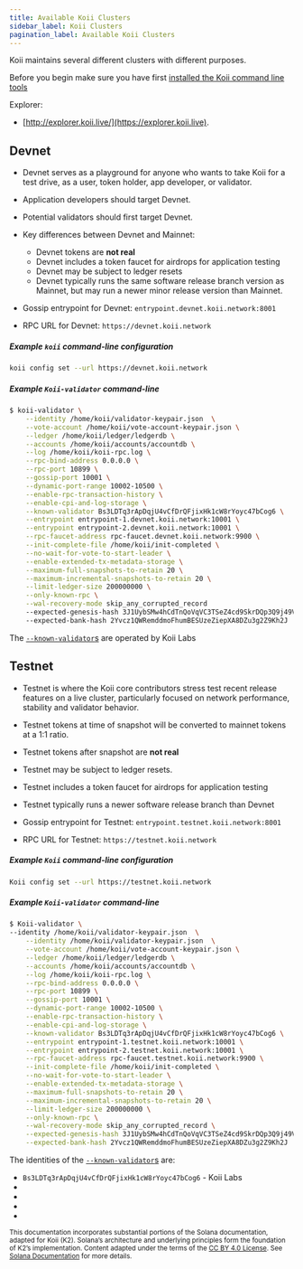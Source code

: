 ```yaml
---
title: Available Koii Clusters
sidebar_label: Koii Clusters
pagination_label: Available Koii Clusters
---
```


Koii maintains several different clusters with different purposes.

Before you begin make sure you have first
[installed the Koii command line tools](https://koii.network/docs/develop/command-line-tool/koii-cli/install-cli)

Explorer:

- [http://explorer.koii.live/](https://explorer.koii.live).

## Devnet

- Devnet serves as a playground for anyone who wants to take Koii for a
  test drive, as a user, token holder, app developer, or validator.
- Application developers should target Devnet.
- Potential validators should first target Devnet.
- Key differences between Devnet and Mainnet:
  - Devnet tokens are **not real**
  - Devnet includes a token faucet for airdrops for application testing
  - Devnet may be subject to ledger resets
  - Devnet typically runs the same software release branch version as Mainnet,
    but may run a newer minor release version than Mainnet.
- Gossip entrypoint for Devnet: `entrypoint.devnet.koii.network:8001`

- RPC URL for Devnet: `https://devnet.koii.network`

##### Example `koii` command-line configuration

```bash
koii config set --url https://devnet.koii.network
```

##### Example `Koii-validator` command-line

```bash
$ koii-validator \
    --identity /home/koii/validator-keypair.json  \
    --vote-account /home/koii/vote-account-keypair.json \
    --ledger /home/koii/ledger/ledgerdb \
    --accounts /home/koii/accounts/accountdb \
    --log /home/koii/koii-rpc.log \
    --rpc-bind-address 0.0.0.0 \
    --rpc-port 10899 \
    --gossip-port 10001 \
    --dynamic-port-range 10002-10500 \
    --enable-rpc-transaction-history \
    --enable-cpi-and-log-storage \
    --known-validator Bs3LDTq3rApDqjU4vCfDrQFjixHk1cW8rYoyc47bCog6 \
    --entrypoint entrypoint-1.devnet.koii.network:10001 \
    --entrypoint entrypoint-2.devnet.koii.network:10001 \
    --rpc-faucet-address rpc-faucet.devnet.koii.network:9900 \
    --init-complete-file /home/koii/init-completed \
    --no-wait-for-vote-to-start-leader \
    --enable-extended-tx-metadata-storage \
    --maximum-full-snapshots-to-retain 20 \
    --maximum-incremental-snapshots-to-retain 20 \
    --limit-ledger-size 200000000 \
    --only-known-rpc \
    --wal-recovery-mode skip_any_corrupted_record
    --expected-genesis-hash 3J1UybSMw4hCdTnQoVqVC3TSeZ4cd9SkrDQp3Q9j49VF
    --expected-bank-hash 2Yvcz1QWRemddmoFhumBESUzeZiepXA8DZu3g2Z9Kh2J
```

The [`--known-validator`s](../../k2-validators/validator-setup.md#known-validators)
are operated by Koii Labs

## Testnet

- Testnet is where the Koii core contributors stress test recent release features on a live
  cluster, particularly focused on network performance, stability and validator
  behavior.
- Testnet tokens at time of snapshot will be converted to mainnet tokens at a 1:1 ratio.
- Testnet tokens after snapshot are **not real**
- Testnet may be subject to ledger resets.
- Testnet includes a token faucet for airdrops for application testing
- Testnet typically runs a newer software release branch than Devnet
- Gossip entrypoint for Testnet: `entrypoint.testnet.koii.network:8001`

- RPC URL for Testnet: `https://testnet.koii.network`

##### Example `Koii` command-line configuration

```bash
Koii config set --url https://testnet.koii.network
```

##### Example `Koii-validator` command-line

```bash
$ Koii-validator \
--identity /home/koii/validator-keypair.json  \
    --identity /home/koii/validator-keypair.json  \
    --vote-account /home/koii/vote-account-keypair.json \
    --ledger /home/koii/ledger/ledgerdb \
    --accounts /home/koii/accounts/accountdb \
    --log /home/koii/koii-rpc.log \
    --rpc-bind-address 0.0.0.0 \
    --rpc-port 10899 \
    --gossip-port 10001 \
    --dynamic-port-range 10002-10500 \
    --enable-rpc-transaction-history \
    --enable-cpi-and-log-storage \
    --known-validator Bs3LDTq3rApDqjU4vCfDrQFjixHk1cW8rYoyc47bCog6 \
    --entrypoint entrypoint-1.testnet.koii.network:10001 \
    --entrypoint entrypoint-2.testnet.koii.network:10001 \
    --rpc-faucet-address rpc-faucet.testnet.koii.network:9900 \
    --init-complete-file /home/koii/init-completed \
    --no-wait-for-vote-to-start-leader \
    --enable-extended-tx-metadata-storage \
    --maximum-full-snapshots-to-retain 20 \
    --maximum-incremental-snapshots-to-retain 20 \
    --limit-ledger-size 200000000 \
    --only-known-rpc \
    --wal-recovery-mode skip_any_corrupted_record \
    --expected-genesis-hash 3J1UybSMw4hCdTnQoVqVC3TSeZ4cd9SkrDQp3Q9j49VF \
    --expected-bank-hash 2Yvcz1QWRemddmoFhumBESUzeZiepXA8DZu3g2Z9Kh2J
```

The identities of the
[`--known-validator`s](../../k2-validators/validator-setup.md#known-validators) are:

- `Bs3LDTq3rApDqjU4vCfDrQFjixHk1cW8rYoyc47bCog6` - Koii Labs
-
-
-
-


<sub>This documentation incorporates substantial portions of the Solana documentation, adapted for Koii (K2). Solana’s architecture and underlying principles form the foundation of K2’s implementation. Content adapted under the terms of the [CC BY 4.0 License](https://creativecommons.org/licenses/by/4.0/). See [Solana Documentation](https://docs.solana.com/) for more details.</sub>